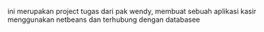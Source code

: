 ini merupakan project tugas dari pak wendy, membuat sebuah aplikasi kasir menggunakan netbeans dan terhubung dengan databasee
